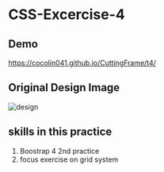 # CSS-Excercise-4

## Demo
https://cocolin041.github.io/CuttingFrame/t4/

## Original Design Image
![design](Template_4.png)

## skills in this practice
1. Boostrap 4 2nd practice
2. focus exercise on grid system